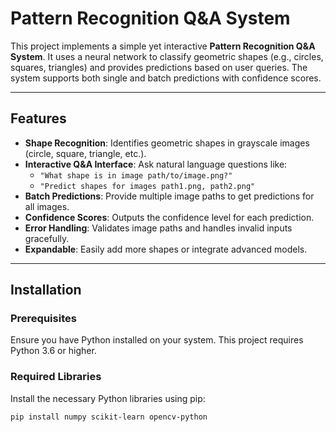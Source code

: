 # Pattern Recognition Q&A System

This project implements a simple yet interactive **Pattern Recognition Q&A System**. It uses a neural network to classify geometric shapes (e.g., circles, squares, triangles) and provides predictions based on user queries. The system supports both single and batch predictions with confidence scores.

---

## Features

- **Shape Recognition**: Identifies geometric shapes in grayscale images (circle, square, triangle, etc.).
- **Interactive Q&A Interface**: Ask natural language questions like:
  - `"What shape is in image path/to/image.png?"`
  - `"Predict shapes for images path1.png, path2.png"`
- **Batch Predictions**: Provide multiple image paths to get predictions for all images.
- **Confidence Scores**: Outputs the confidence level for each prediction.
- **Error Handling**: Validates image paths and handles invalid inputs gracefully.
- **Expandable**: Easily add more shapes or integrate advanced models.

---

## Installation

### Prerequisites
Ensure you have Python installed on your system. This project requires Python 3.6 or higher.

### Required Libraries
Install the necessary Python libraries using pip:
```bash
pip install numpy scikit-learn opencv-python
